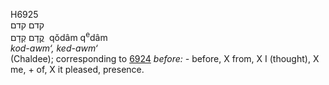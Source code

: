 <body>
  <p>H6925<br>  קדם    קדם  <br> קֳדָם  קְדָם  ‎  qŏdâm  q<sup>e</sup>dâm  <br><i>kod-awm‘,</i> <i>ked-awm‘ </i><br>(Chaldee); corresponding to <a href="h6924.htm">6924</a>  <i>before: - </i> before, X from, X I (thought), X me, + of, X it pleased, presence.<br></p>
 </body>